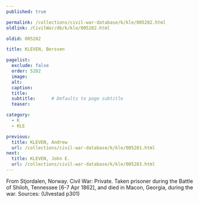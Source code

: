 ```yaml
---
published: true

permalink: /collections/civil-war-database/k/kle/005282.html
oldlink: /CivilWar/db/k/kle/005282.html

oldid: 005282

title: KLEVEN, Bersven

pagelist:
  exclude: false
  order: 5282
  image: 
  alt:
  caption:
  title:
  subtitle:      # Defaults to page subtitle
  teaser:

category: 
  - K 
  - KLE

previous:
  title: KLEVEN, Andrew
  url: /collections/civil-war-database/k/kle/005281.html  
next:
  title: KLEVEN, John E.
  url: /collections/civil-war-database/k/kle/005283.html   
---
```

From Stjordalen, Norway. Civil War: Private. Taken prisoner during the Battle of Shiloh, Tennessee [6-7 Apr 1862], and died in Macon, Georgia, during the war. Sources: (Ulvestad p301)